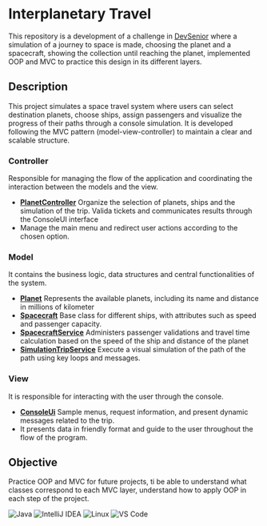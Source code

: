 # Interplanetary Travel
This repository is a development of a challenge in [DevSenior](https://devseniorcode.com/) where a simulation of a journey to space is made, choosing the planet and a spacecraft, showing the collection until reaching the planet, implemented OOP and MVC to practice this design in its different layers.

## Description
This project simulates a space travel system where users can select destination planets, choose ships, assign passengers and visualize the progress of their paths through a console simulation. It is developed following the MVC pattern (model-view-controller) to maintain a clear and scalable structure.

### Controller
Responsible for managing the flow of the application and coordinating the interaction between the models and the view.
- **[PlanetController](https://github.com/DJAngel973/Interplanetary-Travel/blob/main/src/main/java/co/edu/devsenior/controller/PlanetController.java)** Organize the selection of planets, ships and the simulation of the trip. Valida tickets and communicates results through the ConsoleUI interface
- Manage the main menu and redirect user actions according to the chosen option.

### Model
It contains the business logic, data structures and central functionalities of the system.
- **[Planet](https://github.com/DJAngel973/Interplanetary-Travel/blob/main/src/main/java/co/edu/devsenior/model/Planet.java)** Represents the available planets, including its name and distance in millions of kilometer
- **[Spacecraft](https://github.com/DJAngel973/Interplanetary-Travel/blob/main/src/main/java/co/edu/devsenior/model/Spacecraft.java)** Base class for different ships, with attributes such as speed and passenger capacity.
- **[SpacecraftService](https://github.com/DJAngel973/Interplanetary-Travel/blob/main/src/main/java/co/edu/devsenior/model/SpacecraftService.java)** Administers passenger validations and travel time calculation based on the speed of the ship and distance of the planet
- **[SimulationTripService](https://github.com/DJAngel973/Interplanetary-Travel/blob/main/src/main/java/co/edu/devsenior/model/SimulationTripService.java)** Execute a visual simulation of the path of the path using key loops and messages.

### View
It is responsible for interacting with the user through the console.
- **[ConsoleUi](https://github.com/DJAngel973/Interplanetary-Travel/blob/main/src/main/java/co/edu/devsenior/view/ConsoleUI.java)** Sample menus, request information, and present dynamic messages related to the trip.
- It presents data in friendly format and guide to the user throughout the flow of the program.

## Objective

Practice OOP and MVC for future projects, ti be able to understand what classes correspond to each MVC layer, understand how to apply OOP in each step of the project.


![Java](https://img.shields.io/badge/Java-ED8B00?style=for-the-badge&logo=java&logoColor=white)
![IntelliJ IDEA](https://img.shields.io/badge/IDE-IntelliJ%20IDEA-000000?style=for-the-badge&logo=intellijidea&logoColor=white)
![Linux](https://img.shields.io/badge/OS-Linux-FCC624?style=for-the-badge&logo=linux&logoColor=black)
![VS Code](https://img.shields.io/badge/Editor-VS%20Code-007ACC?style=for-the-badge&logo=visualstudiocode&logoColor=white)